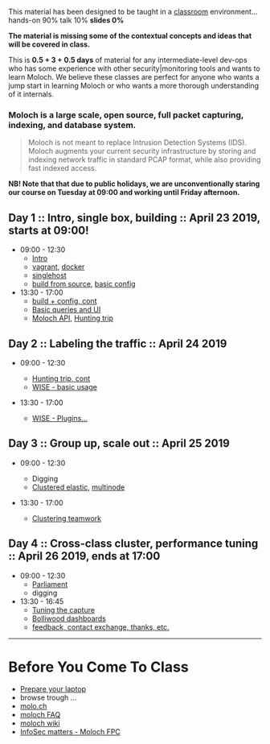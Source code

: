 
This material has been designed to be taught in a [classroom](https://ccdcoe.org/cyber-defence-monitoring-course-suite-module-3-1.html) environment... hands-on 90% talk 10% **slides 0%**

**The material is missing some of the contextual concepts and ideas that will be covered in class.**

This is **0.5 + 3 + 0.5 days** of material for any intermediate-level dev-ops who has some experience with other security|monitoring tools and wants to learn Moloch. We believe these classes are perfect for anyone who wants a jump start in learning Moloch or who wants a more thorough understanding of it internals.

### Moloch is a large scale, open source, full packet capturing, indexing, and database system.
> Moloch is not meant to replace Intrusion Detection Systems (IDS). Moloch augments your current security infrastructure by storing and indexing network traffic in standard PCAP format, while also providing fast indexed access.

**NB! Note that that due to public holidays, we are unconventionally staring our course on Tuesday at 09:00 and working until Friday afternoon.**

## Day 1 :: Intro, single box, building :: April 23 2019, starts at 09:00!

 * 09:00 - 12:30 
    * [Intro](/common/day_intro.md)
    * [vagrant](/common/vagrant/), [docker](/common/docker)
    * [singlehost](/Moloch/vagrant/singlehost/)
    * [build from source](/Moloch/setup/#Build), [basic config](/Moloch/setup/#Config)
 * 13:30 - 17:00 
    * [build + config, cont](/Moloch/setup)
    * [Basic queries and UI](/Moloch/queries/#using-the-viewer)
    * [Moloch API](/Moloch/queries/#api), [Hunting trip](/Moloch/queries/#hunting-trip)

## Day 2 :: Labeling the traffic :: April 24 2019

  * 09:00 - 12:30
    * [Hunting trip, cont](/Moloch/queries/#hunting-trip)
    * [WISE - basic usage](/Moloch/wise#using-simple-plugins)

  * 13:30 - 17:00 
    * [WISE - Plugins...](/Moloch/wise#writing-a-wise-plugin)

## Day 3 :: Group up, scale out :: April 25 2019

  * 09:00 - 12:30 
    * Digging
    * [Clustered elastic](/Moloch/clustering#clustered-elasticsearch), [multinode](/Moloch/clustering#moloch-workers)

  * 13:30 - 17:00 
    * [Clustering teamwork](/Moloch/clustering#Tasks)

## Day 4 :: Cross-class cluster, performance tuning :: April 26 2019, **ends at 17:00**
  
  * 09:00 - 12:30 
    * [Parliament](/Moloch/clustering#Parliament)
    * digging
  * 13:30 - 16:45 
    * [Tuning the capture](/Moloch/optimize)
    * [Bolliwood dashboards]()
    * [feedback, contact exchange, thanks, etc.](/common/Closing.md)

----

# Before You Come To Class

  * [Prepare your laptop](/Moloch/prepare-laptop.md)
  * browse trough ...
  * [molo.ch](http://molo.ch/)
  * [moloch FAQ](https://github.com/aol/moloch/wiki/FAQ)
  * [moloch wiki](https://github.com/aol/moloch/wiki)
  * [InfoSec matters - Moloch FPC](http://blog.infosecmatters.net/2017/05/moloch-fpc.html)
